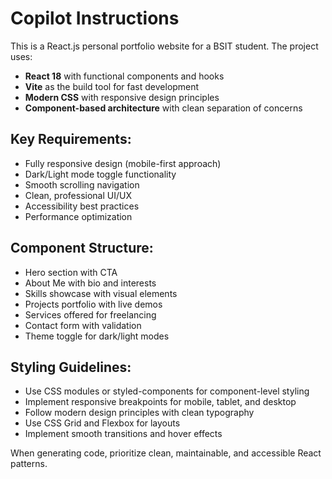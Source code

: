 # Copilot Instructions

<!-- Use this file to provide workspace-specific custom instructions to Copilot. For more details, visit https://code.visualstudio.com/docs/copilot/copilot-customization#_use-a-githubcopilotinstructionsmd-file -->

This is a React.js personal portfolio website for a BSIT student. The project uses:

- **React 18** with functional components and hooks
- **Vite** as the build tool for fast development
- **Modern CSS** with responsive design principles
- **Component-based architecture** with clean separation of concerns

## Key Requirements:
- Fully responsive design (mobile-first approach)
- Dark/Light mode toggle functionality
- Smooth scrolling navigation
- Clean, professional UI/UX
- Accessibility best practices
- Performance optimization

## Component Structure:
- Hero section with CTA
- About Me with bio and interests
- Skills showcase with visual elements
- Projects portfolio with live demos
- Services offered for freelancing
- Contact form with validation
- Theme toggle for dark/light modes

## Styling Guidelines:
- Use CSS modules or styled-components for component-level styling
- Implement responsive breakpoints for mobile, tablet, and desktop
- Follow modern design principles with clean typography
- Use CSS Grid and Flexbox for layouts
- Implement smooth transitions and hover effects

When generating code, prioritize clean, maintainable, and accessible React patterns.
